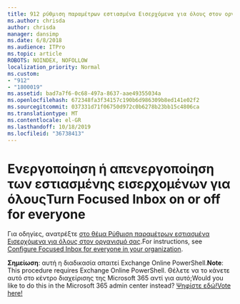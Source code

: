 ```yaml
---
title: 912 ρύθμιση παραμέτρων εστιασμένα Εισερχόμενα για όλους στον οργανισμό σας
ms.author: chrisda
author: chrisda
manager: dansimp
ms.date: 6/8/2018
ms.audience: ITPro
ms.topic: article
ROBOTS: NOINDEX, NOFOLLOW
localization_priority: Normal
ms.custom:
- "912"
- "1800019"
ms.assetid: bad7a7f6-0c68-497a-8637-aae49355034a
ms.openlocfilehash: 672348fa3f34157c190b6d986309b8ed141e02f2
ms.sourcegitcommit: 037331d71f06750d972c0b6278b23bb15c4806ca
ms.translationtype: MT
ms.contentlocale: el-GR
ms.lasthandoff: 10/18/2019
ms.locfileid: "36738413"
---
```

# <a name="turn-focused-inbox-on-or-off-for-everyone"></a><span data-ttu-id="7c382-102">Ενεργοποίηση ή απενεργοποίηση των εστιασμένης εισερχομένων για όλους</span><span class="sxs-lookup"><span data-stu-id="7c382-102">Turn Focused Inbox on or off for everyone</span></span>

<span data-ttu-id="7c382-103">Για οδηγίες, ανατρέξτε [στο θέμα Ρύθμιση παραμέτρων εστιασμένα Εισερχόμενα για όλους στον οργανισμό σας](https://docs.microsoft.com/office365/admin/setup/configure-focused-inbox).</span><span class="sxs-lookup"><span data-stu-id="7c382-103">For instructions, see [Configure Focused Inbox for everyone in your organization](https://docs.microsoft.com/office365/admin/setup/configure-focused-inbox).</span></span>

<span data-ttu-id="7c382-104">**Σημείωση**: αυτή η διαδικασία απαιτεί Exchange Online PowerShell.</span><span class="sxs-lookup"><span data-stu-id="7c382-104">**Note**: This procedure requires Exchange Online PowerShell.</span></span> <span data-ttu-id="7c382-105">Θέλετε να το κάνετε αυτό στο κέντρο διαχείρισης της Microsoft 365 αντί για αυτό;</span><span class="sxs-lookup"><span data-stu-id="7c382-105">Would you like to do this in the Microsoft 365 admin center instead?</span></span> [<span data-ttu-id="7c382-106">Ψηφίστε εδώ!</span><span class="sxs-lookup"><span data-stu-id="7c382-106">Vote here!</span></span>](https://go.microsoft.com/fwlink/p/?linkid=862489)
